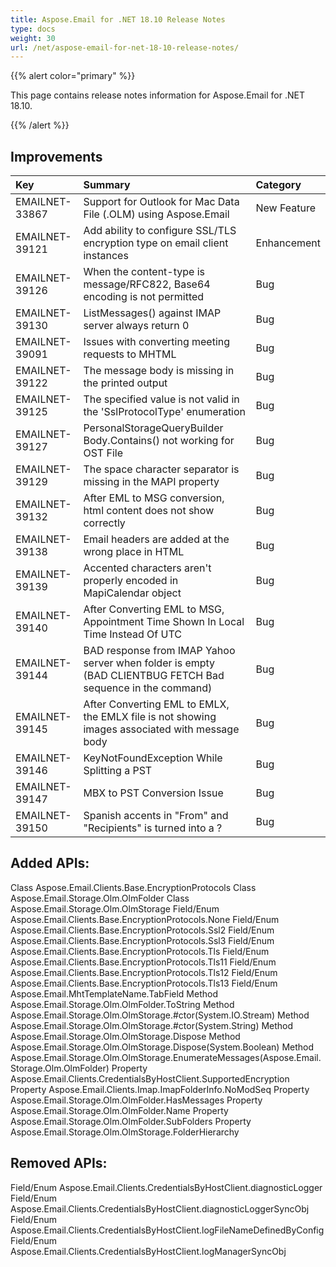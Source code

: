 ```yaml
---
title: Aspose.Email for .NET 18.10 Release Notes
type: docs
weight: 30
url: /net/aspose-email-for-net-18-10-release-notes/
---
```


{{% alert color="primary" %}} 

This page contains release notes information for Aspose.Email for .NET 18.10.

{{% /alert %}} 
## **Improvements**


|**Key**|**Summary**|**Category**|
| :- | :- | :- |
|EMAILNET-33867|Support for Outlook for Mac Data File (.OLM) using Aspose.Email|New Feature|
|EMAILNET-39121|Add ability to configure SSL/TLS encryption type on email client instances|Enhancement|
|EMAILNET-39126|When the content-type is message/RFC822, Base64 encoding is not permitted|Bug|
|EMAILNET-39130|ListMessages() against IMAP server always return 0|Bug|
|EMAILNET-39091|Issues with converting meeting requests to MHTML|Bug|
|EMAILNET-39122|The message body is missing in the printed output|Bug|
|EMAILNET-39125|The specified value is not valid in the 'SslProtocolType' enumeration|Bug|
|EMAILNET-39127|PersonalStorageQueryBuilder Body.Contains() not working for OST File|Bug|
|EMAILNET-39129|The space character separator is missing in the MAPI property|Bug|
|EMAILNET-39132|After EML to MSG conversion, html content does not show correctly|Bug|
|EMAILNET-39138|Email headers are added at the wrong place in HTML|Bug|
|EMAILNET-39139|Accented characters aren't properly encoded in MapiCalendar object|Bug|
|EMAILNET-39140|After Converting EML to MSG, Appointment Time Shown In Local Time Instead Of UTC|Bug|
|EMAILNET-39144|BAD response from IMAP Yahoo server when folder is empty (BAD CLIENTBUG FETCH Bad sequence in the command)|Bug|
|EMAILNET-39145|After Converting EML to EMLX, the EMLX file is not showing images associated with message body|Bug|
|EMAILNET-39146|KeyNotFoundException While Splitting a PST|Bug|
|EMAILNET-39147|MBX to PST Conversion Issue|Bug|
|EMAILNET-39150|Spanish accents in "From" and "Recipients" is turned into a ?|Bug|

## **Added APIs:**
Class Aspose.Email.Clients.Base.EncryptionProtocols
Class Aspose.Email.Storage.Olm.OlmFolder
Class Aspose.Email.Storage.Olm.OlmStorage
Field/Enum Aspose.Email.Clients.Base.EncryptionProtocols.None
Field/Enum Aspose.Email.Clients.Base.EncryptionProtocols.Ssl2
Field/Enum Aspose.Email.Clients.Base.EncryptionProtocols.Ssl3
Field/Enum Aspose.Email.Clients.Base.EncryptionProtocols.Tls
Field/Enum Aspose.Email.Clients.Base.EncryptionProtocols.Tls11
Field/Enum Aspose.Email.Clients.Base.EncryptionProtocols.Tls12
Field/Enum Aspose.Email.Clients.Base.EncryptionProtocols.Tls13
Field/Enum Aspose.Email.MhtTemplateName.TabField
Method Aspose.Email.Storage.Olm.OlmFolder.ToString
Method Aspose.Email.Storage.Olm.OlmStorage.#ctor(System.IO.Stream)
Method Aspose.Email.Storage.Olm.OlmStorage.#ctor(System.String)
Method Aspose.Email.Storage.Olm.OlmStorage.Dispose
Method Aspose.Email.Storage.Olm.OlmStorage.Dispose(System.Boolean)
Method Aspose.Email.Storage.Olm.OlmStorage.EnumerateMessages(Aspose.Email.Storage.Olm.OlmFolder)
Property Aspose.Email.Clients.CredentialsByHostClient.SupportedEncryption
Property Aspose.Email.Clients.Imap.ImapFolderInfo.NoModSeq
Property Aspose.Email.Storage.Olm.OlmFolder.HasMessages
Property Aspose.Email.Storage.Olm.OlmFolder.Name
Property Aspose.Email.Storage.Olm.OlmFolder.SubFolders
Property Aspose.Email.Storage.Olm.OlmStorage.FolderHierarchy
## **Removed APIs:**
Field/Enum Aspose.Email.Clients.CredentialsByHostClient.diagnosticLogger
Field/Enum Aspose.Email.Clients.CredentialsByHostClient.diagnosticLoggerSyncObj
Field/Enum Aspose.Email.Clients.CredentialsByHostClient.logFileNameDefinedByConfig
Field/Enum Aspose.Email.Clients.CredentialsByHostClient.logManagerSyncObj
